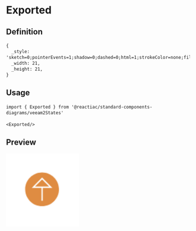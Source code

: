 # Exported

## Definition

```
{
  _style: 'sketch=0;pointerEvents=1;shadow=0;dashed=0;html=1;strokeColor=none;fillColor=#DF8C42;labelPosition=center;verticalLabelPosition=bottom;verticalAlign=top;align=center;outlineConnect=0;shape=mxgraph.veeam2.exported;',
  _width: 21,
  _height: 21,
}
```

## Usage

```
import { Exported } from '@reactiac/standard-components-diagrams/veeam2States'

<Exported/>
```

## Preview

<img src="./exported.png" width="200"/>

